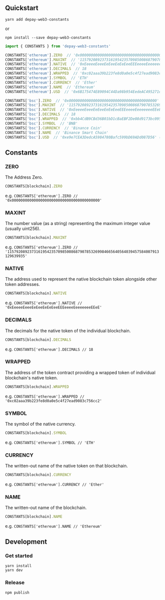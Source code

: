 ## Quickstart

```
yarn add depay-web3-constants
```

or 

```
npm install --save depay-web3-constants
```

```javascript
import { CONSTANTS } from 'depay-web3-constants'

CONSTANTS['ethereum'].ZERO  // '0x0000000000000000000000000000000000000000'
CONSTANTS['ethereum'].MAXINT  // '115792089237316195423570985008687907853269984665640564039457584007913129639935'
CONSTANTS['ethereum'].NATIVE  // '0xEeeeeEeeeEeEeeEeEeEeeEEEeeeeEeeeeeeeEEeE'
CONSTANTS['ethereum'].DECIMALS  // 18
CONSTANTS['ethereum'].WRAPPED  // '0xc02aaa39b223fe8d0a0e5c4f27ead9083c756cc2'
CONSTANTS['ethereum'].SYMBOL  // 'ETH'
CONSTANTS['ethereum'].CURRENCY  // 'Ether'
CONSTANTS['ethereum'].NAME  // 'Ethereum'
CONSTANTS['ethereum'].USD  // '0x6B175474E89094C44Da98b954EedeAC495271d0F' (DAI)

CONSTANTS['bsc'].ZERO  // '0x0000000000000000000000000000000000000000'
CONSTANTS['bsc'].MAXINT  // '115792089237316195423570985008687907853269984665640564039457584007913129639935'
CONSTANTS['bsc'].NATIVE  // '0xEeeeeEeeeEeEeeEeEeEeeEEEeeeeEeeeeeeeEEeE'
CONSTANTS['bsc'].DECIMALS  // 18
CONSTANTS['bsc'].WRAPPED  // '0xbb4CdB9CBd36B01bD1cBaEBF2De08d9173bc095c'
CONSTANTS['bsc'].SYMBOL  // 'BNB'
CONSTANTS['bsc'].CURRENCY  // 'Binance Coin'
CONSTANTS['bsc'].NAME  // 'Binance Smart Chain'
CONSTANTS['bsc'].USD  // '0xe9e7CEA3DedcA5984780Bafc599bD69ADd087D56' (BUSD)
```

## Constants

### ZERO

The Address Zero.

```javascript
CONSTANTS[blockchain].ZERO
```

e.g. `CONSTANTS['ethereum'].ZERO // '0x0000000000000000000000000000000000000000'`

### MAXINT

The number value (as a string) representing the maximum integer value (usually uint256).

```javascript
CONSTANTS[blockchain].MAXINT
```

e.g. `CONSTANTS['ethereum'].ZERO // '115792089237316195423570985008687907853269984665640564039457584007913129639935'`

### NATIVE

The address used to represent the native blockchain token alongside other token addresses.

```javascript
CONSTANTS[blockchain].NATIVE
```

e.g. `CONSTANTS['ethereum'].NATIVE // '0xEeeeeEeeeEeEeeEeEeEeeEEEeeeeEeeeeeeeEEeE'`

### DECIMALS

The decimals for the native token of the individual blockchain.

```javascript
CONSTANTS[blockchain].DECIMALS
```

e.g. `CONSTANTS['ethereum'].DECIMALS // 18`

### WRAPPED

The address of the token contract providing a wrapped token of individual blockchain's native token.

```javascript
CONSTANTS[blockchain].WRAPPED
```

e.g. `CONSTANTS['ethereum'].WRAPPED // '0xc02aaa39b223fe8d0a0e5c4f27ead9083c756cc2'`

### SYMBOL

The symbol of the native currency.

```javascript
CONSTANTS[blockchain].SYMBOL
```

e.g. `CONSTANTS['ethereum'].SYMBOL // 'ETH'`

### CURRENCY

The written-out name of the native token on that blockchain.

```javascript
CONSTANTS[blockchain].CURRENCY
```

e.g. `CONSTANTS['ethereum'].CURRENCY // 'Ether'`

### NAME

The written-out name of the blockchain.

```javascript
CONSTANTS[blockchain].NAME
```

e.g. `CONSTANTS['ethereum'].NAME // 'Ethereum'`


## Development

### Get started

```
yarn install
yarn dev
```

### Release

```
npm publish
```
